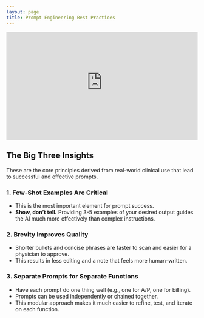 ```yaml
---
layout: page
title: Prompt Engineering Best Practices
---
```


<style>
  .video-container {
    position: relative;
    padding-bottom: 56.25%; /* 16:9 aspect ratio */
    height: 0;
    overflow: hidden;
    max-width: 100%;
    background: #000;
    margin-bottom: 1.5rem;
  }
  .video-container iframe {
    position: absolute;
    top: 0;
    left: 0;
    width: 100%;
    height: 100%;
  }
</style>

<div class="video-container">
  <iframe 
    width="560" 
    height="315" 
    src="https://www.youtube-nocookie.com/embed/CmmU8azT6as?si=_cbEoEEsZtTJW-_c" 
    title="YouTube video player" 
    frameborder="0" 
    allow="accelerometer; autoplay; clipboard-write; encrypted-media; gyroscope; picture-in-picture; web-share" 
    allowfullscreen>
  </iframe>
</div>

## The Big Three Insights

These are the core principles derived from real-world clinical use that lead to successful and effective prompts.

### 1. Few-Shot Examples Are Critical
* This is the most important element for prompt success.
* **Show, don’t tell.** Providing 3-5 examples of your desired output guides the AI much more effectively than complex instructions.

### 2. Brevity Improves Quality
* Shorter bullets and concise phrases are faster to scan and easier for a physician to approve.
* This results in less editing and a note that feels more human-written.

### 3. Separate Prompts for Separate Functions
* Have each prompt do one thing well (e.g., one for A/P, one for billing).
* Prompts can be used independently or chained together.
* This modular approach makes it much easier to refine, test, and iterate on each function.